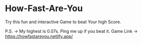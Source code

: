# How-Fast-Are-You

Try this fun and interactive Game to beat Your high Score.





P.S. -> My highest is 0.07s. Ping me up if you beat it.
Game Link -> https://howfastareyou.netlify.app/
